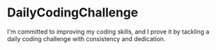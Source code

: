 # DailyCodingChallenge
I'm committed to improving my coding skills, and I prove it by tackling a daily coding challenge with consistency and dedication.
